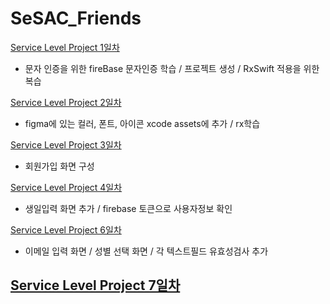 # SeSAC_Friends

[Service Level Project 1일차](./workLog/20220117.md)
- 문자 인증을 위한 fireBase 문자인증 학습 / 프로젝트 생성 / RxSwift 적용을 위한 복습

[Service Level Project 2일차](./workLog/20220118.md)
- figma에 있는 컬러, 폰트, 아이콘 xcode assets에 추가 / rx학습

[Service Level Project 3일차](./workLog/20220119.md)
- 회원가입 화면 구성

[Service Level Project 4일차](./workLog/20220120.md)
- 생일입력 화면 추가 / firebase 토큰으로 사용자정보 확인

[Service Level Project 6일차](./workLog/20220122.md)
- 이메일 입력 화면 / 성별 선택 화면 / 각 텍스트필드 유효성검사 추가

[Service Level Project 7일차](./workLog/20220123.md)
- 